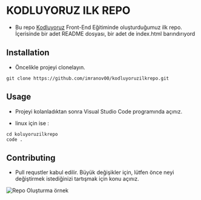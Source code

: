 # KODLUYORUZ ILK REPO
- Bu repo [Kodluyoruz](https://github.com/imranov00/kodluyoruzilkrepo.git) Front-End Eğitiminde oluşturduğumuz ilk repo. İçerisinde bir adet README dosyası, bir adet de index.html barındırıyord


## Installation
- Öncelikle projeyi clonelayın.


``` 
git clone https://github.com/imranov00/kodluyoruzilkrepo.git
```


## Usage
- Projeyi kolanladıktan sonra Visual Studio Code programında açınız.


- linux için ise : 
```
cd koluyoruzilkrepo
code .
```


## Contributing
* Pull requstler kabul edilir. Büyük değişikler için, lütfen önce neyi değiştirmek istediğinizi tartışmak için konu açınız.


![Repo Oluşturma örnek](https://i.hizliresim.com/g54v62e.png)